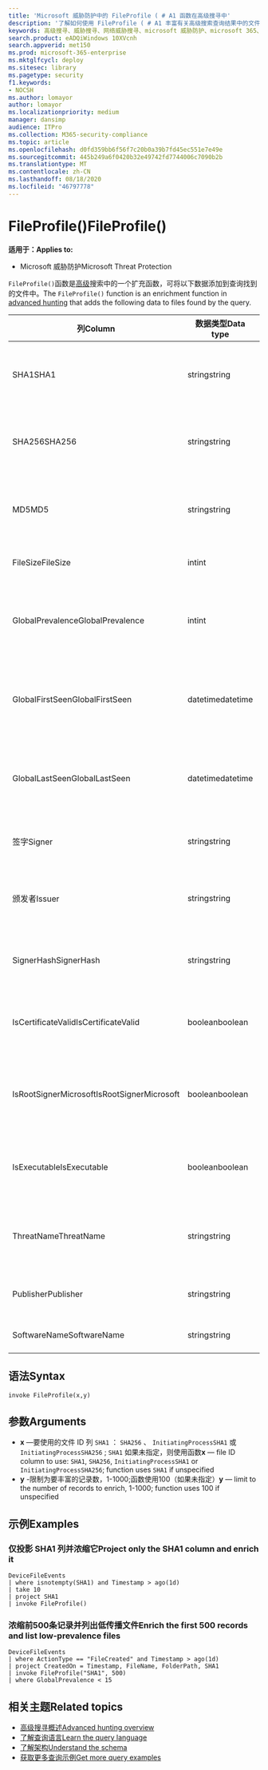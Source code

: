 ```yaml
---
title: 'Microsoft 威胁防护中的 FileProfile ( # A1 函数在高级搜寻中'
description: '了解如何使用 FileProfile ( # A1 丰富有关高级搜索查询结果中的文件的信息'
keywords: 高级搜寻、威胁搜寻、网络威胁搜寻、microsoft 威胁防护、microsoft 365、mtp、m365、搜索、查询、遥测、架构参考、kusto、FileProfile、文件配置文件、函数、扩充
search.product: eADQiWindows 10XVcnh
search.appverid: met150
ms.prod: microsoft-365-enterprise
ms.mktglfcycl: deploy
ms.sitesec: library
ms.pagetype: security
f1.keywords:
- NOCSH
ms.author: lomayor
author: lomayor
ms.localizationpriority: medium
manager: dansimp
audience: ITPro
ms.collection: M365-security-compliance
ms.topic: article
ms.openlocfilehash: d0fd359bb6f56f7c20b0a39b7fd45ec551e7e49e
ms.sourcegitcommit: 445b249a6f0420b32e49742fd7744006c7090b2b
ms.translationtype: MT
ms.contentlocale: zh-CN
ms.lasthandoff: 08/18/2020
ms.locfileid: "46797778"
---
```

# <a name="fileprofile"></a><span data-ttu-id="0972c-104">FileProfile()</span><span class="sxs-lookup"><span data-stu-id="0972c-104">FileProfile()</span></span>

<span data-ttu-id="0972c-105">**适用于：**</span><span class="sxs-lookup"><span data-stu-id="0972c-105">**Applies to:**</span></span>
- <span data-ttu-id="0972c-106">Microsoft 威胁防护</span><span class="sxs-lookup"><span data-stu-id="0972c-106">Microsoft Threat Protection</span></span>

<span data-ttu-id="0972c-107">`FileProfile()`函数是[高级](advanced-hunting-overview.md)搜索中的一个扩充函数，可将以下数据添加到查询找到的文件中。</span><span class="sxs-lookup"><span data-stu-id="0972c-107">The `FileProfile()` function is an enrichment function in [advanced hunting](advanced-hunting-overview.md) that adds the following data to files found by the query.</span></span>

| <span data-ttu-id="0972c-108">列</span><span class="sxs-lookup"><span data-stu-id="0972c-108">Column</span></span> | <span data-ttu-id="0972c-109">数据类型</span><span class="sxs-lookup"><span data-stu-id="0972c-109">Data type</span></span> | <span data-ttu-id="0972c-110">说明</span><span class="sxs-lookup"><span data-stu-id="0972c-110">Description</span></span> |
|------------|-------------|-------------|
| <span data-ttu-id="0972c-111">SHA1</span><span class="sxs-lookup"><span data-stu-id="0972c-111">SHA1</span></span> | <span data-ttu-id="0972c-112">string</span><span class="sxs-lookup"><span data-stu-id="0972c-112">string</span></span> | <span data-ttu-id="0972c-113">录制操作所应用到的文件的 SHA-1</span><span class="sxs-lookup"><span data-stu-id="0972c-113">SHA-1 of the file that the recorded action was applied to</span></span> |
| <span data-ttu-id="0972c-114">SHA256</span><span class="sxs-lookup"><span data-stu-id="0972c-114">SHA256</span></span> | <span data-ttu-id="0972c-115">string</span><span class="sxs-lookup"><span data-stu-id="0972c-115">string</span></span> | <span data-ttu-id="0972c-116">将所录制操作应用于的文件的 SHA-256</span><span class="sxs-lookup"><span data-stu-id="0972c-116">SHA-256 of the file that the recorded action was applied to</span></span> |
| <span data-ttu-id="0972c-117">MD5</span><span class="sxs-lookup"><span data-stu-id="0972c-117">MD5</span></span> | <span data-ttu-id="0972c-118">string</span><span class="sxs-lookup"><span data-stu-id="0972c-118">string</span></span> | <span data-ttu-id="0972c-119">将录制的操作应用于的文件的 MD5 哈希值</span><span class="sxs-lookup"><span data-stu-id="0972c-119">MD5 hash of the file that the recorded action was applied to</span></span> |
| <span data-ttu-id="0972c-120">FileSize</span><span class="sxs-lookup"><span data-stu-id="0972c-120">FileSize</span></span> | <span data-ttu-id="0972c-121">int</span><span class="sxs-lookup"><span data-stu-id="0972c-121">int</span></span> | <span data-ttu-id="0972c-122">文件大小（以字节为单位）</span><span class="sxs-lookup"><span data-stu-id="0972c-122">Size of the file in bytes</span></span> |
| <span data-ttu-id="0972c-123">GlobalPrevalence</span><span class="sxs-lookup"><span data-stu-id="0972c-123">GlobalPrevalence</span></span> | <span data-ttu-id="0972c-124">int</span><span class="sxs-lookup"><span data-stu-id="0972c-124">int</span></span> | <span data-ttu-id="0972c-125">由 Microsoft 全局监视的实体的实例数</span><span class="sxs-lookup"><span data-stu-id="0972c-125">Number of instances of the entity observed by Microsoft globally</span></span> |
| <span data-ttu-id="0972c-126">GlobalFirstSeen</span><span class="sxs-lookup"><span data-stu-id="0972c-126">GlobalFirstSeen</span></span> | <span data-ttu-id="0972c-127">datetime</span><span class="sxs-lookup"><span data-stu-id="0972c-127">datetime</span></span> | <span data-ttu-id="0972c-128">Microsoft 全球首次观测实体的日期和时间</span><span class="sxs-lookup"><span data-stu-id="0972c-128">Date and time when the entity was first observed by Microsoft globally</span></span> |
| <span data-ttu-id="0972c-129">GlobalLastSeen</span><span class="sxs-lookup"><span data-stu-id="0972c-129">GlobalLastSeen</span></span> | <span data-ttu-id="0972c-130">datetime</span><span class="sxs-lookup"><span data-stu-id="0972c-130">datetime</span></span> | <span data-ttu-id="0972c-131">上次 Microsoft 全局观察实体的日期和时间</span><span class="sxs-lookup"><span data-stu-id="0972c-131">Date and time when the entity was last observed by Microsoft globally</span></span> |
| <span data-ttu-id="0972c-132">签字</span><span class="sxs-lookup"><span data-stu-id="0972c-132">Signer</span></span> | <span data-ttu-id="0972c-133">string</span><span class="sxs-lookup"><span data-stu-id="0972c-133">string</span></span> | <span data-ttu-id="0972c-134">有关文件签名者的信息</span><span class="sxs-lookup"><span data-stu-id="0972c-134">Information about the signer of the file</span></span> |
| <span data-ttu-id="0972c-135">颁发者</span><span class="sxs-lookup"><span data-stu-id="0972c-135">Issuer</span></span> | <span data-ttu-id="0972c-136">string</span><span class="sxs-lookup"><span data-stu-id="0972c-136">string</span></span> | <span data-ttu-id="0972c-137">有关颁发证书颁发机构 (CA) 的信息</span><span class="sxs-lookup"><span data-stu-id="0972c-137">Information about the issuing certificate authority (CA)</span></span> |
| <span data-ttu-id="0972c-138">SignerHash</span><span class="sxs-lookup"><span data-stu-id="0972c-138">SignerHash</span></span> | <span data-ttu-id="0972c-139">string</span><span class="sxs-lookup"><span data-stu-id="0972c-139">string</span></span> | <span data-ttu-id="0972c-140">标识签名者的唯一哈希值</span><span class="sxs-lookup"><span data-stu-id="0972c-140">Unique hash value identifying the signer</span></span> |
| <span data-ttu-id="0972c-141">IsCertificateValid</span><span class="sxs-lookup"><span data-stu-id="0972c-141">IsCertificateValid</span></span> | <span data-ttu-id="0972c-142">boolean</span><span class="sxs-lookup"><span data-stu-id="0972c-142">boolean</span></span> | <span data-ttu-id="0972c-143">用于对文件进行签名的证书是否有效</span><span class="sxs-lookup"><span data-stu-id="0972c-143">Whether the certificate used to sign the file is valid</span></span> |
| <span data-ttu-id="0972c-144">IsRootSignerMicrosoft</span><span class="sxs-lookup"><span data-stu-id="0972c-144">IsRootSignerMicrosoft</span></span> | <span data-ttu-id="0972c-145">boolean</span><span class="sxs-lookup"><span data-stu-id="0972c-145">boolean</span></span> | <span data-ttu-id="0972c-146">指示根证书的签名者是否为 Microsoft</span><span class="sxs-lookup"><span data-stu-id="0972c-146">Indicates whether the signer of the root certificate is Microsoft</span></span> |
| <span data-ttu-id="0972c-147">IsExecutable</span><span class="sxs-lookup"><span data-stu-id="0972c-147">IsExecutable</span></span> | <span data-ttu-id="0972c-148">boolean</span><span class="sxs-lookup"><span data-stu-id="0972c-148">boolean</span></span> | <span data-ttu-id="0972c-149">文件是否为可移植可执行文件 (PE) 文件</span><span class="sxs-lookup"><span data-stu-id="0972c-149">Whether the file is a Portable Executable (PE) file</span></span> |
| <span data-ttu-id="0972c-150">ThreatName</span><span class="sxs-lookup"><span data-stu-id="0972c-150">ThreatName</span></span> | <span data-ttu-id="0972c-151">string</span><span class="sxs-lookup"><span data-stu-id="0972c-151">string</span></span> | <span data-ttu-id="0972c-152">发现的任何恶意软件或其他威胁的检测名称</span><span class="sxs-lookup"><span data-stu-id="0972c-152">Detection name for any malware or other threats found</span></span> |
| <span data-ttu-id="0972c-153">Publisher</span><span class="sxs-lookup"><span data-stu-id="0972c-153">Publisher</span></span> | <span data-ttu-id="0972c-154">string</span><span class="sxs-lookup"><span data-stu-id="0972c-154">string</span></span> | <span data-ttu-id="0972c-155">发布文件的组织的名称</span><span class="sxs-lookup"><span data-stu-id="0972c-155">Name of the organization that published the file</span></span> |
| <span data-ttu-id="0972c-156">SoftwareName</span><span class="sxs-lookup"><span data-stu-id="0972c-156">SoftwareName</span></span> | <span data-ttu-id="0972c-157">string</span><span class="sxs-lookup"><span data-stu-id="0972c-157">string</span></span> | <span data-ttu-id="0972c-158">软件产品的名称</span><span class="sxs-lookup"><span data-stu-id="0972c-158">Name of the software product</span></span> |

## <a name="syntax"></a><span data-ttu-id="0972c-159">语法</span><span class="sxs-lookup"><span data-stu-id="0972c-159">Syntax</span></span>

```kusto
invoke FileProfile(x,y)
```

## <a name="arguments"></a><span data-ttu-id="0972c-160">参数</span><span class="sxs-lookup"><span data-stu-id="0972c-160">Arguments</span></span>

- <span data-ttu-id="0972c-161">**x** —要使用的文件 ID 列 `SHA1` ： `SHA256` 、 `InitiatingProcessSHA1` 或 `InitiatingProcessSHA256` ; `SHA1` 如果未指定，则使用函数</span><span class="sxs-lookup"><span data-stu-id="0972c-161">**x** — file ID column to use: `SHA1`, `SHA256`, `InitiatingProcessSHA1` or `InitiatingProcessSHA256`; function uses `SHA1` if unspecified</span></span>
- <span data-ttu-id="0972c-162">**y** -限制为要丰富的记录数，1-1000;函数使用100（如果未指定）</span><span class="sxs-lookup"><span data-stu-id="0972c-162">**y** — limit to the number of records to enrich, 1-1000; function uses 100 if unspecified</span></span>

## <a name="examples"></a><span data-ttu-id="0972c-163">示例</span><span class="sxs-lookup"><span data-stu-id="0972c-163">Examples</span></span>

### <a name="project-only-the-sha1-column-and-enrich-it"></a><span data-ttu-id="0972c-164">仅投影 SHA1 列并浓缩它</span><span class="sxs-lookup"><span data-stu-id="0972c-164">Project only the SHA1 column and enrich it</span></span>

```kusto
DeviceFileEvents
| where isnotempty(SHA1) and Timestamp > ago(1d)
| take 10
| project SHA1
| invoke FileProfile()
```

### <a name="enrich-the-first-500-records-and-list-low-prevalence-files"></a><span data-ttu-id="0972c-165">浓缩前500条记录并列出低传播文件</span><span class="sxs-lookup"><span data-stu-id="0972c-165">Enrich the first 500 records and list low-prevalence files</span></span>

```kusto
DeviceFileEvents
| where ActionType == "FileCreated" and Timestamp > ago(1d)
| project CreatedOn = Timestamp, FileName, FolderPath, SHA1
| invoke FileProfile("SHA1", 500) 
| where GlobalPrevalence < 15
```

## <a name="related-topics"></a><span data-ttu-id="0972c-166">相关主题</span><span class="sxs-lookup"><span data-stu-id="0972c-166">Related topics</span></span>
- [<span data-ttu-id="0972c-167">高级搜寻概述</span><span class="sxs-lookup"><span data-stu-id="0972c-167">Advanced hunting overview</span></span>](advanced-hunting-overview.md)
- [<span data-ttu-id="0972c-168">了解查询语言</span><span class="sxs-lookup"><span data-stu-id="0972c-168">Learn the query language</span></span>](advanced-hunting-query-language.md)
- [<span data-ttu-id="0972c-169">了解架构</span><span class="sxs-lookup"><span data-stu-id="0972c-169">Understand the schema</span></span>](advanced-hunting-schema-tables.md)
- [<span data-ttu-id="0972c-170">获取更多查询示例</span><span class="sxs-lookup"><span data-stu-id="0972c-170">Get more query examples</span></span>](advanced-hunting-shared-queries.md)